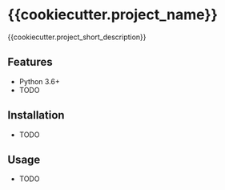 # {{cookiecutter.project_name}}

{{cookiecutter.project_short_description}}

## Features

- Python 3.6+
- TODO

## Installation

- TODO

## Usage

- TODO
